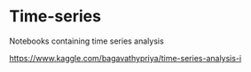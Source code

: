 # Time-series
Notebooks containing time series analysis 

https://www.kaggle.com/bagavathypriya/time-series-analysis-i
